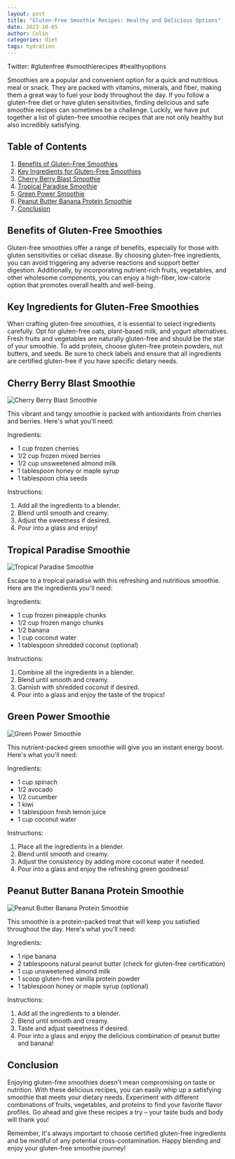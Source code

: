 ```yaml
---
layout: post
title: "Gluten-Free Smoothie Recipes: Healthy and Delicious Options"
date: 2023-10-05
author: Colin
categories: diet
tags: hydration
---
```


Twitter: #glutenfree #smoothierecipes #healthyoptions

Smoothies are a popular and convenient option for a quick and nutritious meal or snack. They are packed with vitamins, minerals, and fiber, making them a great way to fuel your body throughout the day. If you follow a gluten-free diet or have gluten sensitivities, finding delicious and safe smoothie recipes can sometimes be a challenge. Luckily, we have put together a list of gluten-free smoothie recipes that are not only healthy but also incredibly satisfying.

## Table of Contents

1. [Benefits of Gluten-Free Smoothies](#benefits-of-gluten-free-smoothies)
2. [Key Ingredients for Gluten-Free Smoothies](#key-ingredients-for-gluten-free-smoothies)
3. [Cherry Berry Blast Smoothie](#cherry-berry-blast-smoothie)
4. [Tropical Paradise Smoothie](#tropical-paradise-smoothie)
5. [Green Power Smoothie](#green-power-smoothie)
6. [Peanut Butter Banana Protein Smoothie](#peanut-butter-banana-protein-smoothie)
7. [Conclusion](#conclusion)

## Benefits of Gluten-Free Smoothies <a name="benefits-of-gluten-free-smoothies"></a>

Gluten-free smoothies offer a range of benefits, especially for those with gluten sensitivities or celiac disease. By choosing gluten-free ingredients, you can avoid triggering any adverse reactions and support better digestion. Additionally, by incorporating nutrient-rich fruits, vegetables, and other wholesome components, you can enjoy a high-fiber, low-calorie option that promotes overall health and well-being.

## Key Ingredients for Gluten-Free Smoothies <a name="key-ingredients-for-gluten-free-smoothies"></a>

When crafting gluten-free smoothies, it is essential to select ingredients carefully. Opt for gluten-free oats, plant-based milk, and yogurt alternatives. Fresh fruits and vegetables are naturally gluten-free and should be the star of your smoothie. To add protein, choose gluten-free protein powders, nut butters, and seeds. Be sure to check labels and ensure that all ingredients are certified gluten-free if you have specific dietary needs.

## Cherry Berry Blast Smoothie <a name="cherry-berry-blast-smoothie"></a>

![Cherry Berry Blast Smoothie](https://source.unsplash.com/1600x900/?smoothie)

This vibrant and tangy smoothie is packed with antioxidants from cherries and berries. Here's what you'll need:

Ingredients:
- 1 cup frozen cherries
- 1/2 cup frozen mixed berries
- 1/2 cup unsweetened almond milk
- 1 tablespoon honey or maple syrup
- 1 tablespoon chia seeds

Instructions:
1. Add all the ingredients to a blender.
2. Blend until smooth and creamy.
3. Adjust the sweetness if desired.
4. Pour into a glass and enjoy!

## Tropical Paradise Smoothie <a name="tropical-paradise-smoothie"></a>

![Tropical Paradise Smoothie](https://source.unsplash.com/1600x900/?smoothie)

Escape to a tropical paradise with this refreshing and nutritious smoothie. Here are the ingredients you'll need:

Ingredients:
- 1 cup frozen pineapple chunks
- 1/2 cup frozen mango chunks
- 1/2 banana
- 1 cup coconut water
- 1 tablespoon shredded coconut (optional)

Instructions:
1. Combine all the ingredients in a blender.
2. Blend until smooth and creamy.
3. Garnish with shredded coconut if desired.
4. Pour into a glass and enjoy the taste of the tropics!

## Green Power Smoothie <a name="green-power-smoothie"></a>

![Green Power Smoothie](https://source.unsplash.com/1600x900/?smoothie)

This nutrient-packed green smoothie will give you an instant energy boost. Here's what you'll need:

Ingredients:
- 1 cup spinach
- 1/2 avocado
- 1/2 cucumber
- 1 kiwi
- 1 tablespoon fresh lemon juice
- 1 cup coconut water

Instructions:
1. Place all the ingredients in a blender.
2. Blend until smooth and creamy.
3. Adjust the consistency by adding more coconut water if needed.
4. Pour into a glass and enjoy the refreshing green goodness!

## Peanut Butter Banana Protein Smoothie <a name="peanut-butter-banana-protein-smoothie"></a>

![Peanut Butter Banana Protein Smoothie](https://source.unsplash.com/1600x900/?smoothie)

This smoothie is a protein-packed treat that will keep you satisfied throughout the day. Here's what you'll need:

Ingredients:
- 1 ripe banana
- 2 tablespoons natural peanut butter (check for gluten-free certification)
- 1 cup unsweetened almond milk
- 1 scoop gluten-free vanilla protein powder
- 1 tablespoon honey or maple syrup (optional)

Instructions:
1. Add all the ingredients to a blender.
2. Blend until smooth and creamy.
3. Taste and adjust sweetness if desired.
4. Pour into a glass and enjoy the delicious combination of peanut butter and banana!

## Conclusion <a name="conclusion"></a>

Enjoying gluten-free smoothies doesn't mean compromising on taste or nutrition. With these delicious recipes, you can easily whip up a satisfying smoothie that meets your dietary needs. Experiment with different combinations of fruits, vegetables, and proteins to find your favorite flavor profiles. Go ahead and give these recipes a try – your taste buds and body will thank you!

Remember, it's always important to choose certified gluten-free ingredients and be mindful of any potential cross-contamination. Happy blending and enjoy your gluten-free smoothie journey!